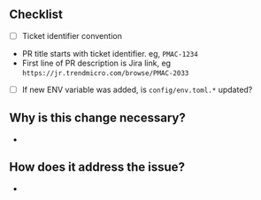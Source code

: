 <!-- your task card link -->

## Checklist

- [ ] Ticket identifier convention
- PR title starts with ticket identifier. eg, `PMAC-1234`
- First line of PR description is Jira link, eg `https://jr.trendmicro.com/browse/PMAC-2033`
- [ ] If new ENV variable was added, is `config/env.toml.*` updated?

## Why is this change necessary?

-

## How does it address the issue?

-
